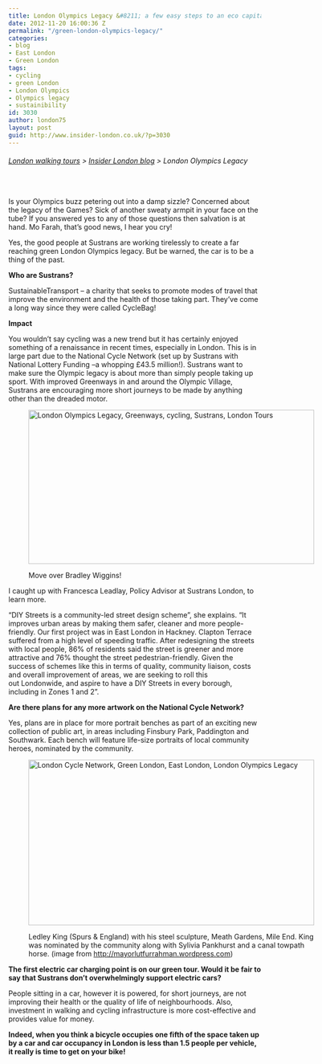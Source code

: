 ```yaml
---
title: London Olympics Legacy &#8211; a few easy steps to an eco capital
date: 2012-11-20 16:00:36 Z
permalink: "/green-london-olympics-legacy/"
categories:
- blog
- East London
- Green London
tags:
- cycling
- green London
- London Olympics
- Olympics legacy
- sustainibility
id: 3030
author: london75
layout: post
guid: http://www.insider-london.co.uk/?p=3030
---
```


###### [London walking tours](http://http://www.insider-london.co.uk/ "London walking tours") > [Insider London blog](http://http://www.insider-london.co.uk/blog/ "Insider London blog") > London Olympics Legacy

&nbsp;

Is your Olympics buzz petering out into a damp sizzle? Concerned about the legacy of the Games? Sick of another sweaty armpit in your face on the tube? If you answered yes to any of those questions then salvation is at hand. Mo Farah, that’s good news, I hear you cry!

Yes, the good people at Sustrans are working tirelessly to create a far reaching green London Olympics legacy. But be warned, the car is to be a thing of the past.

**Who are Sustrans?**

SustainableTransport &#8211; a charity that seeks to promote modes of travel that improve the environment and the health of those taking part. They’ve come a long way since they were called CycleBag!

**Impact**

You wouldn’t say cycling was a new trend but it has certainly enjoyed something of a renaissance in recent times, especially in London. This is in large part due to the National Cycle Network (set up by Sustrans with National Lottery Funding –a whopping £43.5 million!). Sustrans want to make sure the Olympic legacy is about more than simply people taking up sport. With improved Greenways in and around the Olympic Village, Sustrans are encouraging more short journeys to be made by anything other than the dreaded motor.<figure id="attachment_3040" style="width: 569px" class="wp-caption alignnone">

[<img class="size-full wp-image-3040   " src="http://www.insider-london.co.uk/wp-content/uploads/2012/11/greenways.jpg" alt="London Olympics Legacy, Greenways, cycling, Sustrans, London Tours" width="569" height="307" />](http://www.insider-london.co.uk/wp-content/uploads/2012/11/greenways.jpg)<figcaption class="wp-caption-text">Move over Bradley Wiggins!</figcaption></figure> 

I caught up with Francesca Leadlay, Policy Advisor at Sustrans London, to learn more.

“DIY Streets is a community-led street design scheme”, she explains. “It improves urban areas by making them safer, cleaner and more people-friendly. Our first project was in East London in Hackney. Clapton Terrace suffered from a high level of speeding traffic. After redesigning the streets with local people, 86% of residents said the street is greener and more attractive and 76% thought the street pedestrian-friendly. Given the success of schemes like this in terms of quality, community liaison, costs and overall improvement of areas, we are seeking to roll this out Londonwide, and aspire to have a DIY Streets in every borough, including in Zones 1 and 2”.

**Are there plans for any more artwork on the National Cycle Network?**

Yes, plans are in place for more portrait benches as part of an exciting new collection of public art, in areas including Finsbury Park, Paddington and Southwark. Each bench will feature life-size portraits of local community heroes, nominated by the community.<figure id="attachment_3050" style="width: 569px" class="wp-caption alignnone">

[<img class="size-full wp-image-3050  " src="http://www.insider-london.co.uk/wp-content/uploads/2012/11/ledley-king2.jpg" alt="London Cycle Network, Green London, East London, London Olympics Legacy" width="569" height="330" />](http://www.insider-london.co.uk/wp-content/uploads/2012/11/ledley-king2.jpg)<figcaption class="wp-caption-text">Ledley King (Spurs & England) with his steel sculpture, Meath Gardens, Mile End. King was nominated by the community along with Sylivia Pankhurst and a canal towpath horse. (image from http://mayorlutfurrahman.wordpress.com)</figcaption></figure> 

**The first electric car charging point is on our green tour. Would it be fair to say that Sustrans don’t overwhelmingly support electric cars?**

People sitting in a car, however it is powered, for short journeys, are not improving their health or the quality of life of neighbourhoods. Also, investment in walking and cycling infrastructure is more cost-effective and provides value for money.

**Indeed, when you think a bicycle occupies one fifth of the space taken up by a car and car occupancy in London is less than 1.5 people per vehicle, it really is time to get on your bike!**

&nbsp;